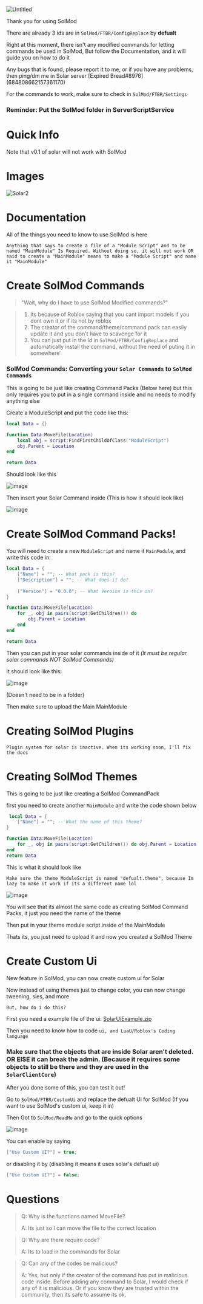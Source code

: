 ![Untitled](https://user-images.githubusercontent.com/96776358/149602887-f75608d9-0e50-4a7d-8f58-c73f4efe69e5.png)

Thank you for using SolMod

There are already 3 ids are in ```SolMod/FTBR/ConfigReplace``` by **defualt**

Right at this moment, there isn't any modified commands for letting commands be used in SolMod, But follow the Documentation, and it will guide you on how to do it

Any bugs that is found, please report it to me, or if you have any problems, then ping/dm me in Solar server [Expired Bread#8976] (684808662157361170)

For the commands to work, make sure to check in ```SolMod/FTBR/Settings```

### **Reminder: Put the SolMod folder in ServerScriptService**

# Quick Info

Note that v0.1 of solar will not work with SolMod

# Images

![Solar2](https://user-images.githubusercontent.com/96776358/149617222-9f54e29a-12c0-4ddc-ae27-3ae8500fb6a0.png)

# Documentation

All of the things you need to know to use SolMod is here

```Anything that says to create a file of a "Module Script" and to be named "MainModule" Is Required. Without doing so, it will not work OR said to create a "MainModule" means to make a "Module Script" and name it "MainModule"```

# Create SolMod Commands

> "Wait, why do I have to use SolMod Modified commands?"	

> 1. Its because of Roblox saying that you cant import models if you dont own it or if its not by roblox
> 2. The creator of the command/theme/command pack can easily update it and you don't have to scavenge for it
> 3. You can just put in the Id in ```SolMod/FTBR/ConfigReplace``` and automatically install the command, without the need of puting it in somewhere

### **SolMod Commands:** Converting your ```Solar Commands``` to ```SolMod Commands```

This is going to be just like creating Command Packs (Below here) but this only requires you to put in a single command inside and no needs to modify anything else

Create a ModuleScript and put the code like this:

```lua
local Data = {}

function Data:MoveFile(Location)
	local obj = script:FindFirstChildOfClass("ModuleScript")
	obj.Parent = Location
end

return Data
```
Should look like this

![image](https://user-images.githubusercontent.com/96776358/149608102-0c2ce520-b3f7-4cba-b803-c4528f425322.png)

Then insert your Solar Command inside (This is how it should look like)

![image](https://user-images.githubusercontent.com/96776358/149607965-e1e92207-25a8-4a5c-9223-187729ea5415.png)

# Create SolMod Command Packs!


You will need to create a new ```ModuleScript``` and name it ```MainModule```, and write this code in: 

```lua
local Data = {
	["Name"] = ""; -- What pack is this?
	["Description"] = ""; -- What does it do?
	
	["Version"] = "0.0.0"; -- What Version is this on?
}

function Data:MoveFile(Location)
	for _, obj in pairs(script:GetChildren()) do 
		obj.Parent = Location
	end
end

return Data
```

Then you can put in your solar commands inside of it _(It must be regular solar commands NOT SolMod Commands)_

It should look like this: 

![image](https://user-images.githubusercontent.com/96776358/149603777-fa66bc96-5590-4cd6-a37a-951df015e8c6.png)

(Doesn't need to be in a folder)

Then make sure to upload the Main MainModule

# Creating SolMod Plugins

```Plugin system for solar is inactive. When its working soon, I'll fix the docs```

# Creating SolMod Themes

This is going to be just like creating a SolMod CommandPack

first you need to create another ```MainModule``` and write the code shown below

```lua
 local Data = {
	["Name"] = ""; -- What the name of this theme?
}

function Data:MoveFile(Location)
	for _, obj in pairs(script:GetChildren()) do obj.Parent = Location end
end
return Data
```

This is what it should look like

```Make sure the theme ModuleScript is named "defualt.theme", because Im lazy to make it work if its a different name lol```

![image](https://user-images.githubusercontent.com/96776358/149604289-23ff267a-7c3a-4587-a37e-bbeed9caf21f.png)

You will see that its almost the same code as creating SolMod Command Packs, it just you need the name of the theme

Then put in your theme module script inside of the MainModule

Thats its, you just need to upload it and now you created a SolMod Theme

# Create Custom Ui

New feature in SolMod, you can now create custom ui for Solar

Now instead of using themes just to change color, you can now change tweening, sies, and more

```But, how do i do this?```

First you need a example file of the ui: [SolarUiExample.zip](https://github.com/DevelopingBread/SolMod/files/7874636/SolarUiExample.zip)

Then you need to know how to code ```ui, and LuaU/Roblox's Coding language```

### Make sure that the objects that are inside Solar aren't deleted. OR ElSE it can break the admin. (Because it requires some objects to still be there and they are used in the ```SolarClientCore```)

After you done some of this, you can test it out!

Go to ```SolMod/FTBR/CustomUi``` and replace the defualt Ui for SolMod (If you want to use SolMod's custom ui, keep it in)

Then Got to ```SolMod/ReadMe``` and go to the quick options

![image](https://user-images.githubusercontent.com/96776358/149616610-8bd2e3ed-dc2a-410d-9f17-15bd23c09a0c.png)

You can enable by saying

```lua
["Use Custom UI?"] = true;
``` 

or disabling it by (disabling it means it uses solar's defualt ui)

```lua 
["Use Custom UI?"] = false;
```

# Questions

> Q: Why is the functions named MoveFile?
> 
> A: Its just so I can move the file to the correct location

> Q: Why are there require code?
> 
> A: Its to load in the commands for Solar

> Q: Can any of the codes be malicious?
> 
> A: Yes, but only if the creator of the command has put in malicious code inside. Before adding any command to Solar, I would check if any of it is malicious. Or if you know they are trusted within the community, then its safe to assume its ok.
